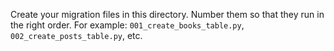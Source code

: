 Create your migration files in this directory.
Number them so that they run in the right order.
For example: `001_create_books_table.py`, `002_create_posts_table.py`, etc.